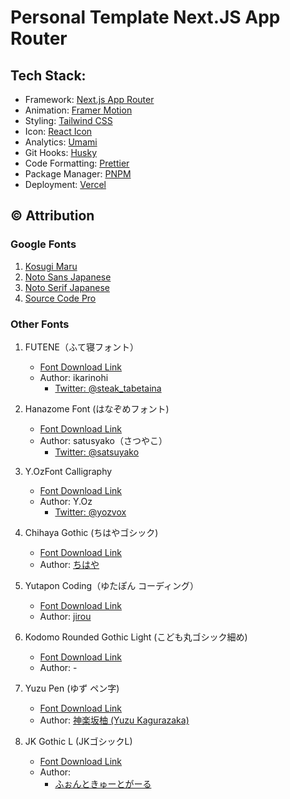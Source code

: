 # Personal Template Next.JS App Router

## Tech Stack:

- Framework: [Next.js App Router](https://nextjs.org/docs/app)
- Animation: [Framer Motion](https://www.framer.com/motion/)
- Styling: [Tailwind CSS](https://tailwindcss.com/)
- Icon: [React Icon](https://github.com/react-icons/react-icons)
- Analytics: [Umami](https://umami.is/)
- Git Hooks: [Husky](https://typicode.github.io/husky/)
- Code Formatting: [Prettier](https://prettier.io/)
- Package Manager: [PNPM](https://pnpm.io/)
- Deployment: [Vercel](https://vercel.com/)

## ©️ Attribution

### Google Fonts

1. [Kosugi Maru](https://fonts.google.com/specimen/Kosugi+Maru?query=kosugi&noto.query=maru)
2. [Noto Sans Japanese](https://fonts.google.com/noto/specimen/Noto+Sans+JP?query=noto+san)
3. [Noto Serif Japanese](https://fonts.google.com/noto/specimen/Noto+Serif+JP?noto.query=noto+serif+japan)
4. [Source Code Pro](https://fonts.google.com/specimen/Source+Code+Pro?preview.layout=grid&query=source+code+pro)

### Other Fonts

1. FUTENE（ふて寝フォント）

   - [Font Download Link](https://booth.pm/en/items/2818671)
   - Author: ikarinohi
     - [Twitter: @steak_tabetaina](https://x.com/steak_tabetaina)

2. Hanazome Font (はなぞめフォント)

   - [Font Download Link](https://www.asterism-m.com/font/hanazomefont/)
   - Author: satusyako（さつやこ）
     - [Twitter: @satsuyako](https://x.com/satsuyako)

3. Y.OzFont Calligraphy

   - [Font Download Link](http://yozvox.web.fc2.com/)
   - Author: Y.Oz
     - [Twitter: @yozvox](https://x.com/yozvox)

4. Chihaya Gothic (ちはやゴシック)

   - [Font Download Link](https://welina.xyz/font/tegaki/gothic/)
   - Author: [ちはや](https://welina.xyz/)

5. Yutapon Coding（ゆたぽん コーディング）

   - [Font Download Link](https://www.vector.co.jp/soft/dl/win95/writing/se416234.html)
   - Author: [jirou](https://www.vector.co.jp/vpack/browse/person/an022640.html)

6. Kodomo Rounded Gothic Light (こども丸ゴシック細め)

   - [Font Download Link](https://fontopo.com/?p=514)
   - Author: -

7. Yuzu Pen (ゆず ペン字)

   - [Font Download Link](https://www.vector.co.jp/download/file/winnt/writing/fh609478.html)
   - Author:
     [神楽坂柚 (Yuzu Kagurazaka)](https://www.vector.co.jp/vpack/browse/person/an031833.html)

8. JK Gothic L (JKゴシックL)
   - [Font Download Link](http://font.cutegirl.jp/jk-font-light.html)
   - Author:
     - [ふぉんときゅーとがーる](https://font.cutegirl.jp/profile.html)
